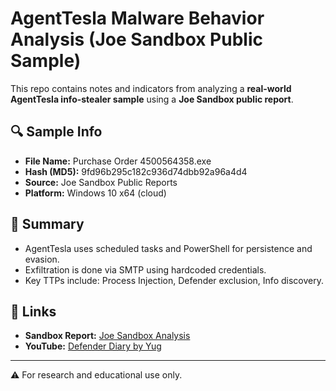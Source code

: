 # AgentTesla Malware Behavior Analysis (Joe Sandbox Public Sample)

This repo contains notes and indicators from analyzing a **real-world AgentTesla info-stealer sample** using a **Joe Sandbox public report**.

## 🔍 Sample Info
- **File Name:** Purchase Order 4500564358.exe  
- **Hash (MD5):** 9fd96b295c182c936d74dbb92a96a4d4  
- **Source:** Joe Sandbox Public Reports  
- **Platform:** Windows 10 x64 (cloud)

## 📌 Summary
- AgentTesla uses scheduled tasks and PowerShell for persistence and evasion.
- Exfiltration is done via SMTP using hardcoded credentials.
- Key TTPs include: Process Injection, Defender exclusion, Info discovery.

## 🔗 Links
- **Sandbox Report:** [Joe Sandbox Analysis](https://www.joesandbox.com/analysis/1747005/0/html)
- **YouTube:** [Defender Diary by Yug](https://www.youtube.com/@defenderdiarybyyug?sub_confirmation=1)

---

⚠️ For research and educational use only.
